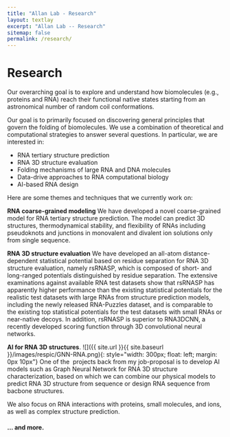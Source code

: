 ```yaml
---
title: "Allan Lab - Research"
layout: textlay
excerpt: "Allan Lab -- Research"
sitemap: false
permalink: /research/
---
```


# Research

Our overarching goal is to explore and understand how biomolecules (e.g., proteins and RNA) reach their functional native states starting from an astronomical number of random coil conformations.

Our goal is to primarily focused on discovering general principles that govern the folding of biomolecules. We use a combination of theoretical and computational strategies to answer several questions. In particular, we are interested in:
* RNA tertiary structure prediction
* RNA 3D structure evaluation
* Folding mechanisms of large RNA and DNA molecules
* Data-drive approaches to RNA computational biology
* AI-based RNA design

Here are some themes and techniques that we currently work on:

**RNA coarse-grained modeling** We have developed a novel coarse-grained model for RNA tertiary structure prediction. The model can predict 3D structures, thermodynamical stability, and flexibility of RNAs including pseudoknots and junctions in monovalent and divalent ion solutions only from single sequence.


**RNA 3D structure evaluation** We have developed an all-atom distance-dependent statistical potential based on residue separation for RNA 3D structure evaluation, namely rsRNASP, which is composed of short- and long-ranged potentials distinguished by residue separation. The extensive examinations against available RNA test datasets show that rsRNASP has apparently higher performance than the existing statistical potentials for the realistic test datasets with large RNAs from structure prediction models, including the newly released RNA-Puzzles dataset, and is comparable to the existing top statistical potentials for the test datasets with small RNAs or near-native decoys. In addition, rsRNASP is superior to RNA3DCNN, a recently developed scoring function through 3D convolutional neural networks. 

**AI for RNA 3D structures**.
![]({{ site.url }}{{ site.baseurl }}/images/respic/GNN-RNA.png){: style="width: 300px; float: left; margin: 0px  10px"}
One of the  projects back from my job-proposal is to develop AI models such as Graph Neural Network for RNA 3D structure characterization, based on which we can combine our physical models to predict RNA 3D structure from sequence or design RNA sequence from bacbone structures. 

We also focus on RNA interactions with proteins, small molecules, and ions, as well as complex structure prediction.


#### ... and more.
